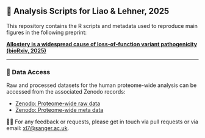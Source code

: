 ## 📑 Analysis Scripts for Liao & Lehner, 2025

This repository contains the R scripts and metadata used to reproduce main figures in the following preprint:

**[Allostery is a widespread cause of loss-of-function variant pathogenicity (bioRxiv, 2025)](https://doi.org/10.1101/2025.06.20.660737)**  

---

### 📂 Data Access

Raw and processed datasets for the human proteome-wide analysis can be accessed from the associated Zenodo records:

- [Zenodo: Proteome-wide raw data](https://zenodo.org/uploads/15586553)  
- [Zenodo: Proteome-wide meta data](https://zenodo.org/uploads/15681969)

🧑‍🔧 For any feedback or requests, please get in touch via pull requests or via email: xl7@sanger.ac.uk.
